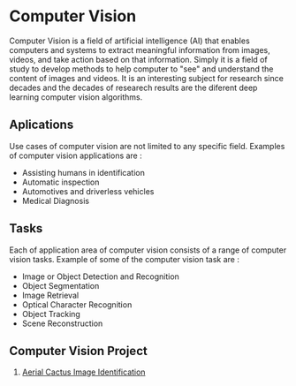 # Computer Vision
Computer Vision is a field of artificial intelligence (AI) that enables computers and systems to extract meaningful information from images, videos, and take action based on that information. Simply it is a field of study to develop methods to help computer to "see" and understand the content of images and videos. It is an interesting subject for research since decades and the decades of researech results are the diferent deep learning computer vision algorithms.

## Aplications
Use cases of computer vision are not limited to any specific field. Examples of computer vision applications are : 
- Assisting humans in identification
- Automatic inspection
- Automotives and driverless vehicles
- Medical Diagnosis

## Tasks
Each of application area of computer vision consists of a range of computer vision tasks. Example of some of the computer vision task are : 
- Image or Object Detection and Recognition
- Object Segmentation
- Image Retrieval
- Optical Character Recognition
- Object Tracking
- Scene Reconstruction

## Computer Vision Project
1. [Aerial Cactus Image Identification](Aerial%20Cactus%20Image%20Identification)